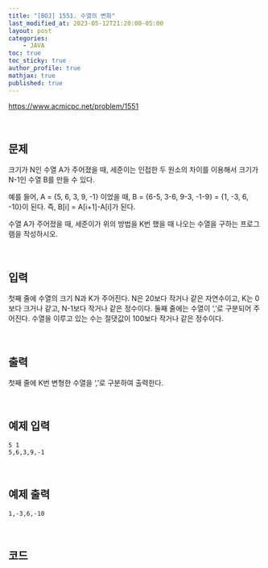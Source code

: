 ```yaml
---
title: "[BOJ] 1551. 수열의 변화"
last_modified_at: 2023-05-12T21:20:00-05:00
layout: post
categories:
    - JAVA
toc: true
toc_sticky: true
author_profile: true
mathjax: true
published: true
---
```


<https://www.acmicpc.net/problem/1551>

<br>

## 문제

크기가 N인 수열 A가 주어졌을 때, 세준이는 인접한 두 원소의 차이를 이용해서 크기가 N-1인 수열 B를 만들 수 있다.

예를 들어, A = {5, 6, 3, 9, -1} 이었을 때, B = {6-5, 3-6, 9-3, -1-9} = {1, -3, 6, -10}이 된다. 즉, B[i] = A[i+1]-A[i]가 된다.

수열 A가 주어졌을 때, 세준이가 위의 방법을 K번 했을 때 나오는 수열을 구하는 프로그램을 작성하시오.

<br>

## 입력

첫째 줄에 수열의 크기 N과 K가 주어진다. N은 20보다 작거나 같은 자연수이고, K는 0보다 크거나 같고, N-1보다 작거나 같은 정수이다. 둘째 줄에는 수열이 ‘,’로 구분되어 주어진다. 수열을 이루고 있는 수는 절댓값이 100보다 작거나 같은 정수이다.

<br>

## 출력

첫째 줄에 K번 변형한 수열을 ‘,’로 구분하여 출력한다.

<br>

## 예제 입력
```
5 1
5,6,3,9,-1
```

<br>

## 예제 출력
```
1,-3,6,-10
```

<br>

## 코드

<script src="https://gist.github.com/bokyung124/480d2315170849ddce695cfdc13fc3af.js"></script>


    